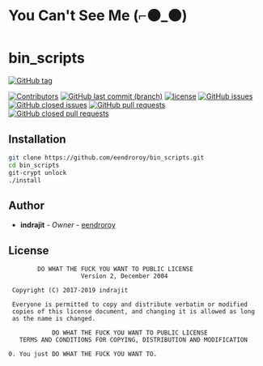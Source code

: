 # You Can't See Me (⌐⚫_⚫)

# bin_scripts

[![GitHub tag](https://img.shields.io/github/tag/eendroroy/bin_scripts.svg)](https://github.com/eendroroy/bin_scripts/tags)

[![Contributors](https://img.shields.io/github/contributors/eendroroy/bin_scripts.svg)](https://github.com/eendroroy/bin_scripts/graphs/contributors)
[![GitHub last commit (branch)](https://img.shields.io/github/last-commit/eendroroy/bin_scripts/master.svg)](https://github.com/eendroroy/bin_scripts)
[![license](https://img.shields.io/github/license/eendroroy/bin_scripts.svg)](https://github.com/eendroroy/bin_scripts/blob/master/LICENSE)
[![GitHub issues](https://img.shields.io/github/issues/eendroroy/bin_scripts.svg)](https://github.com/eendroroy/bin_scripts/issues)
[![GitHub closed issues](https://img.shields.io/github/issues-closed/eendroroy/bin_scripts.svg)](https://github.com/eendroroy/bin_scripts/issues?q=is%3Aissue+is%3Aclosed)
[![GitHub pull requests](https://img.shields.io/github/issues-pr/eendroroy/bin_scripts.svg)](https://github.com/eendroroy/bin_scripts/pulls)
[![GitHub closed pull requests](https://img.shields.io/github/issues-pr-closed/eendroroy/bin_scripts.svg)](https://github.com/eendroroy/bin_scripts/pulls?q=is%3Apr+is%3Aclosed)

## Installation

```bash
git clone https://github.com/eendroroy/bin_scripts.git
cd bin_scripts
git-crypt unlock
./install
```

## Author

* **indrajit** - *Owner* - [eendroroy](https://github.com/eendroroy)

## License

```
        DO WHAT THE FUCK YOU WANT TO PUBLIC LICENSE
                    Version 2, December 2004

 Copyright (C) 2017-2019 indrajit

 Everyone is permitted to copy and distribute verbatim or modified
 copies of this license document, and changing it is allowed as long
 as the name is changed.

            DO WHAT THE FUCK YOU WANT TO PUBLIC LICENSE
   TERMS AND CONDITIONS FOR COPYING, DISTRIBUTION AND MODIFICATION

0. You just DO WHAT THE FUCK YOU WANT TO.
```

